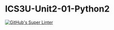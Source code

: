 # ICS3U-Unit2-01-Python2

[![GitHub's Super Linter](https://github.com/Dahrio-Francois/ICS3U-Unit2-01-Python2/workflows/GitHub's%20Super%20Linter/badge.svg)](https://github.com/Dahrio-Francois/ICS3U-Unit2-01-Python2/actions)
